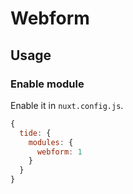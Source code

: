 # Webform

## Usage

### Enable module

Enable it in `nuxt.config.js`.

```js
{
  tide: {
    modules: {
      webform: 1
    }
  }
}
```
